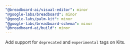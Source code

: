 ```yaml
---
"@breadboard-ai/visual-editor": minor
"@google-labs/breadboard": minor
"@google-labs/palm-kit": minor
"@google-labs/breadboard-schema": minor
"@breadboard-ai/build": minor
---
```


Add support for `deprecated` and `experimental` tags on Kits.
